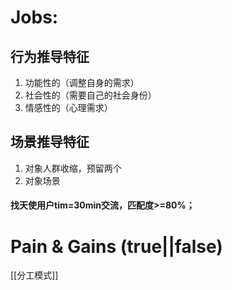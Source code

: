# Jobs:
## 行为推导特征
1. 功能性的（调整自身的需求）
2. 社会性的（需要自己的社会身份）
3. 情感性的（心理需求）
## 场景推导特征
1. 对象人群收缩，预留两个
2. 对象场景
#### 找天使用户tim=30min交流，匹配度>=80%；
# Pain & Gains (true||false)
[[分工模式]]
